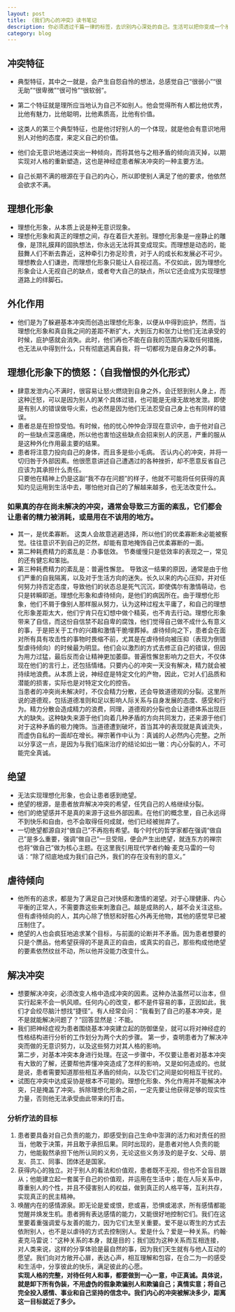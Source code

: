```yaml
---
layout: post
title: 《我们内心的冲突》读书笔记
description: 你必须透过千篇一律的标签，去识别内心深处的自己。生活可以把你变成一个矛盾的结合体，但是责任却足以让你打败生活而发现它的本质。
category: blog
---
```


## 冲突特征
- 典型特征，其中之一就是，会产生自怨自怜的想法，总感觉自己“很弱小”“很无助”“很卑微”“很可怜”“很软弱”。

- 第二个特征就是理所应当地认为自己不如别人。他会觉得所有人都比他优秀，比他有魅力，比他聪明，比他素质高，比他有价值。

- 这类人的第三个典型特征，也是他讨好别人的一个体现，就是他会有意识地用别人对他的态度，来定义自己的价值。

- 他们会无意识地通过突出一种倾向，而将其他与之相矛盾的倾向消灭掉，以期实现对人格的重新塑造，这也是神经症患者解决冲突的一种主要方法。

- 自己长期不满的根源在于自己的内心，所以即使别人满足了他的要求，他依然会欲求不满。

## 理想化形象
- 理想化形象，从本质上说是种无意识现象。
- 理想化形象和真正的理想之间，存在着巨大差别。理想化形象是一座静止的雕像，是顶礼膜拜的固执想法，你永远无法将其变成现实。而理想是动态的，能鼓舞人们不断去靠近，这种牵引力弥足珍贵，对于人的成长和发展必不可少。理想教会人们谦逊，而理想化形象只能让人自视过高。不仅如此，因为理想化形象会让人无视自己的缺点，或者夸大自己的缺点，所以它还会成为实现理想道路上的绊脚石。

## 外化作用
- 他们是为了躲避基本冲突而创造出理想化形象，以便从中得到庇护，然而，当理想化形象和真自我之间的差距不断扩大，大到压力和张力让他们无法承受的时候，庇护感就会消失。此时，他们再也不能在自我的范围内采取任何措施，也无法从中得到什么，只有彻底逃离自我，将一切都视为是自身之外的事。

## 理想化形象下的愤怒：（自我憎恨的外化形式）
- 肆意发泄内心不满时，很容易让怒火燃烧到自身之外，会迁怒到别人身上，而这种迁怒，可以是因为别人的某个具体过错，也可能是无缘无故地发泄。即使是有别人的错误做导火索，也必然是因为他们无法忍受自己身上也有同样的错误。
- 患者总是在担惊受怕。有时候，他的忧心忡忡会浮现在意识中，由于他对自己的一些缺点深恶痛绝，所以他也害怕这些缺点会招来别人的厌恶，严重的服从是这种外化作用最主要的结果。
- 患者将注意力投向自己的身体，而且多是些小毛病。
否认内心的冲突，并将一切归咎于外部因素。他很愿意讲述自己遭遇过的各种挫折，却不愿意反省自己应该为其承担什么责任。    
只要他在精神上仍是这副“我不存在问题”的样子，他就不可能将任何获得的真知灼见运用到生活中去，哪怕他对自己的了解越来越多，也无法改变什么。

### 如果真的存在尚未解决的冲突，通常会导致三方面的紊乱，它们都会让患者的精力被消耗，或是用在不该用的地方。
- 其一，是优柔寡断。
这类人会故意逃避选择，所以他们的优柔寡断未必能被察觉。往往意识不到自己的茫然，却能有意地掩饰自己优柔寡断的一面。
- 第二种耗费精力的紊乱是：办事低效。
节奏缓慢只是低效率的表现之一，常见的还有健忘和笨拙。
- 第三种耗费精力的紊乱是：普遍性懈怠。
导致这一结果的原因，通常是由于他们严重的自我隔离，以及对于生活方向的迷失。长久以来的内心压抑，并对任何努力持否定态度，导致他们的状态总是死气沉沉，即使偶尔有激情萌动，也只是转瞬即逝。理想化形象和虐待倾向，是他们的病因所在。由于理想化形象，他们不屑于像别人那样服从努力，认为这种过程太平庸了，和自己的理想化形象差距太大，他们宁肯只在幻想中做个精英，也不肯去行动。理想化形象带来了自信，而这份自信禁不起自卑的腐蚀，他们觉得自己做不成什么有意义的事，于是把关于工作的兴趣和激情干脆埋葬掉。虐待倾向之下，患者会在面对所有具有攻击性的事物时畏缩不前，尤其是在虐待倾向被压抑（表现为倒错型虐待倾向）的时候最为明显。他们会以激烈的方式去修正自己的错误，但因为用力过猛，最后反而会让精神更加萎靡。普遍性懈怠影响力之巨大，不仅体现在他们的言行上，还包括情绪。只要内心的冲突一天没有解决，精力就会被持续地浪费。从本质上说，神经症是特定文化的产物，因此，它对人们品质和潜能的损害，实际也是对特定文化的控告。  
当患者的冲突尚未解决时，不仅会精力分散，还会导致道德观的分裂。这里所说的道德观，包括道德准则和足以影响人际关系与自身发展的态度、感受和行为。精力分散会造成精力的浪费，同理，道德观的分裂也会让道德体系出现巨大的缺失。这种缺失来源于他们向着几种矛盾的方向共同发力，还来源于他们对于这种矛盾的极力掩饰。当道德遭到破坏，首当其冲的表现就是真诚流失，而虚伪自私的一面却在增长。禅宗著作中认为：真诚的人必然内心完整。之所以分享这一点，是因为与我们临床治疗的结论如出一辙：内心分裂的人，不可能完全真诚。

## 绝望
- 无法实现理想化形象，也会让患者感到绝望。
- 绝望的根源，是患者放弃解决冲突的希望，任凭自己的人格继续分裂。
- 他们的绝望感并不是真的来源于这些外部因素。在他们的概念里，自己永远得不到快乐和自由，也不会取得任何成就，他们已经被抛弃了。
- 一切绝望都源自对“做自己”不再抱有希望。每个时代的哲学家都在强调“做自己”是多么重要，强调“做自己”一旦受阻，便会产生出绝望，就连东方的禅宗也将“做自己”做为核心主题。在这里我引用现代学者约翰·麦克马雷的一句话：“除了彻底地成为我们自己外，我们的存在没有别的意义。”

## 虐待倾向
- 他所有的追求，都是为了满足自己对快感和激情的渴望。对于心理健康、内心平衡的正常人，不需要靠这些来刺激自己。越是成熟的人，越不会关注这些。但有虐待倾向的人，其内心除了愤怒和好胜心外再无他物，其他的感觉早已被压制住了。
- 绝望的人也会疯狂地追求某个目标，与前面的论断并不矛盾。因为患者想要的只是个赝品，他希望获得的不是真正的自由，或真实的自己，那些构成他绝望的要素依然纹丝不动，所以他并没能力改变什么。

## 解决冲突
- 想要解决冲突，必须改变人格中造成冲突的因素。这种办法虽然可以治本，但实行起来不会一帆风顺。任何内心的改变，都不是件容易的事，正因如此，我们才会绞尽脑汁想找“捷径”。有人经常会问：“我看到了自己的基本冲突，是不是就能解决问题了？”回答显然是：不能。
- 我们把神经症视为患者围绕基本冲突建立起的防御堡垒，就可以将对神经症的性格结构进行分析的工作划分为两个大的步骤。
第一步，查明患者为了解决冲突而做的无意识努力，以及这些努力对其人格的影响。  
第二步，对基本冲突本身进行处理。在这一步骤中，不仅要让患者对基本冲突有大致的了解，还要帮他弄懂冲突造成了怎样的影响，又是如何造成的。也就是说，患者需要知道那些相互矛盾的倾向，以及它们之间是如何相互干扰的。
- 试图在冲突中达成妥协是根本不可能的。理想化形象、外化作用并不能解决冲突，只是掩盖了冲突。拆除理想化形象之前，一定先要让他获得足够的现实性力量，否则他无法承受由此带来的打击。

### 分析疗法的目标
1. 患者要具备对自己负责的能力，即感受到自己生命中澎湃的活力和对责任的担当，他敢于决策，并且敢于承担后果。同时出现的，是患者对他人负责的能力，他能毅然承担下他所认同的义务，无论这些义务涉及的是子女、父母、朋友、员工、同事、团体还是国家。
2. 获得内心的独立。对于别人的看法和价值观，患者既不无视，但也不会盲目跟从；他能建立起一套属于自己的价值观，并运用在生活中；能在人际关系中，尊重别人的个性，并且不侵害别人的权益，做到真正的人格平等，互利共存，实现真正的民主精神。
3. 唤醒内在的感情源泉。即无论是爱或恨，悲或喜，恐惧或渴求，所有感情都能觉醒并焕发生机。患者拥有表达感情的能力，又能很好地控制它们。我们在这里要着重强调爱与友善的能力，因为它们太至关重要。爱不是以寄生的方式去依附别人，也不是以虐待的方式去控制别人。爱是什么？爱是一种关系。约翰·麦克马雷说：“这种关系的本身，就是目的；我们因为这种关系而互相连接，对人类来说，这样的分享体验是最自然的事，因为我们天生就有与他人互动的愿望。我们向对方敞开心扉，表达心声，相互理解和包容，在合二为一的感受和生活中，分享彼此的快乐，满足彼此的心愿。  
**实现人格的完整，对待任何人和事，都要做到一心一意，中正真诚。具体说，就是卸下所有伪装，不用虚伪的假象欺骗别人和欺骗自己；真情实意；将自己完全投入感情、事业和自己坚持的信念中。我们内心的冲突被解决多少，距离这一目标就近了多少。**









































